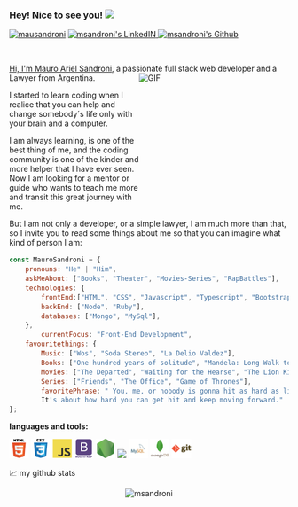 ### Hey! Nice to see you! <img src="https://media.giphy.com/media/hvRJCLFzcasrR4ia7z/giphy.gif" width="25px">

<a href="https://instagram.com/mausandroni" target="blank"><img src="https://raw.githubusercontent.com/rahuldkjain/github-profile-readme-generator/master/src/images/icons/Social/instagram.svg" alt="mausandroni" width="22" /></a> 
<a href="https://www.linkedin.com/in/msandroni/"><img alt="msandroni's LinkedIN" width="22px" src="https://raw.githubusercontent.com/peterthehan/peterthehan/master/assets/linkedin.svg"/>   <a href=" https://github.com/login?return_to=https%3A%2F%2Fgithub.com%2Fmausandroni"><img alt="msandroni's Github" width="85px" src="https://img.shields.io/github/followers/msandroni?label=Follow&style=social"/> 
  
<br />

Hi, I'm [Mauro Ariel Sandroni](https://abhishknads.me/), a passionate full stack web developer and a Lawyer from Argentina.  <img align="right" alt="GIF" src="https://github.com/abhisheknaiidu/abhisheknaiidu/blob/master/code.gif?raw=true" width="270" height="240" />

I started to learn coding when I realice that you can help and change somebody´s life only with your brain and a computer.
  
I am always learning, is one of the best thing of me, and the coding community is one of the kinder and more helper that I have ever seen. 
Now I am looking for a mentor or guide who wants to teach me more and transit this great journey with me.

But I am not only a developer, or a simple lawyer, I am much more than that, so I invite you to read some things about me so that you can imagine what kind of person I am:



```javascript
const MauroSandroni = {
    pronouns: "He" | "Him",
    askMeAbout: ["Books", "Theater", "Movies-Series", "RapBattles"],
    technologies: {
        frontEnd:["HTML", "CSS", "Javascript", "Typescript", "Bootstrap", "Angular"],
        backEnd: ["Node", "Ruby"],
        databases: ["Mongo", "MySql"],
    },
        currentFocus: "Front-End Development",
    favouritethings: {
        Music: ["Wos", "Soda Stereo", "La Delio Valdez"],
        Books: ["One hundred years of solitude", "Mandela: Long Walk to Freedom", "Les Miserables"],
        Movies: ["The Departed", "Waiting for the Hearse", "The Lion King"],
        Series: ["Friends", "The Office", "Game of Thrones"],
        favoritePhrase: " You, me, or nobody is gonna hit as hard as life. But it ain't about how hard ya hit. 
        It's about how hard you can get hit and keep moving forward."
};
```

**languages and tools:**  

<code><img height="35" src="https://raw.githubusercontent.com/devicons/devicon/master/icons/html5/html5-original-wordmark.svg"></code>
<code><img height="35" src="https://raw.githubusercontent.com/devicons/devicon/master/icons/css3/css3-original-wordmark.svg"></code>
<code><img height="35" src="https://raw.githubusercontent.com/devicons/devicon/master/icons/javascript/javascript-original.svg"></code>
<code><img height="35" src="https://raw.githubusercontent.com/devicons/devicon/master/icons/bootstrap/bootstrap-plain-wordmark.svg"></code>
<code><img height="35" src="https://raw.githubusercontent.com/github/explore/80688e429a7d4ef2fca1e82350fe8e3517d3494d/topics/nodejs/nodejs.png"></code>
<code><img height="35" src="https://angular.io/assets/images/logos/angular/angular.svg"></code>
<code><img height="35" src="https://raw.githubusercontent.com/github/explore/80688e429a7d4ef2fca1e82350fe8e3517d3494d/topics/mysql/mysql.png"></code>
<code><img height="35" src="https://raw.githubusercontent.com/devicons/devicon/master/icons/mongodb/mongodb-original-wordmark.svg"></code>
<code><img height="35" src="https://raw.githubusercontent.com/github/explore/80688e429a7d4ef2fca1e82350fe8e3517d3494d/topics/git/git.png"></code>



📈 my github stats

<p align="center"> <img src="https://github-readme-stats.vercel.app/api?username=msandroni&show_icons=true&theme=gotham" alt="msandroni" />




